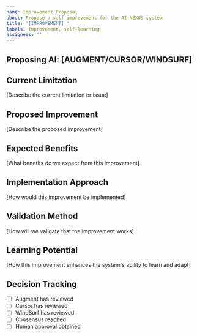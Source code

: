 ```yaml
---
name: Improvement Proposal
about: Propose a self-improvement for the AI.NEXUS system
title: '[IMPROVEMENT] '
labels: improvement, self-learning
assignees: ''
---
```


## Proposing AI: [AUGMENT/CURSOR/WINDSURF]

## Current Limitation

[Describe the current limitation or issue]

## Proposed Improvement

[Describe the proposed improvement]

## Expected Benefits

[What benefits do we expect from this improvement]

## Implementation Approach

[How would this improvement be implemented]

## Validation Method

[How will we validate that the improvement works]

## Learning Potential

[How this improvement enhances the system's ability to learn and adapt]

## Decision Tracking

- [ ] Augment has reviewed
- [ ] Cursor has reviewed
- [ ] WindSurf has reviewed
- [ ] Consensus reached
- [ ] Human approval obtained
